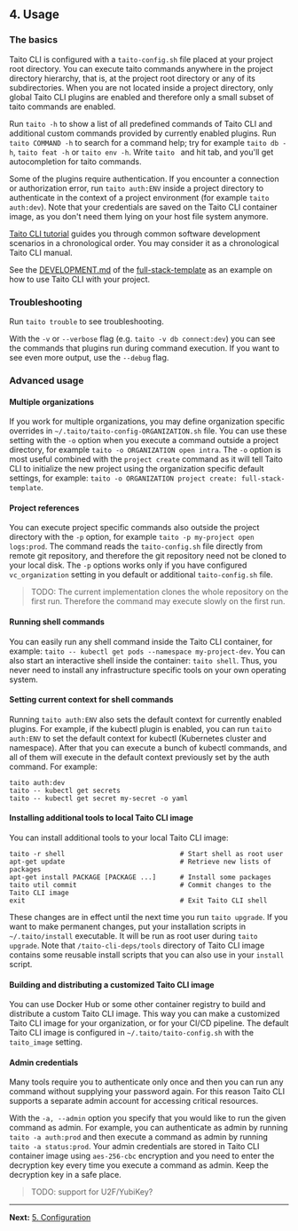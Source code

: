## 4. Usage

### The basics

Taito CLI is configured with a `taito-config.sh` file placed at your project root directory. You can execute taito commands anywhere in the project directory hierarchy, that is, at the project root directory or any of its subdirectories. When you are not located inside a project directory, only global Taito CLI plugins are enabled and therefore only a small subset of taito commands are enabled.

Run `taito -h` to show a list of all predefined commands of Taito CLI and additional custom commands provided by currently enabled plugins. Run `taito COMMAND -h` to search for a command help; try for example `taito db -h`, `taito feat -h` or `taito env -h`. Write `taito ` and hit tab, and you'll get autocompletion for taito commands.

Some of the plugins require authentication. If you encounter a connection or authorization error, run `taito auth:ENV` inside a project directory to authenticate in the context of a project environment (for example `taito auth:dev`). Note that your credentials are saved on the Taito CLI container image, as you don't need them lying on your host file system anymore.

[Taito CLI tutorial](https://taitounited.github.io/taito-cli/tutorial/) guides you through common software development scenarios in a chronological order. You may consider it as a chronological Taito CLI manual.

See the [DEVELOPMENT.md](https://github.com/TaitoUnited/full-stack-template/blob/master/scripts/taito/DEVELOPMENT.md) of the [full-stack-template](https://github.com/TaitoUnited/full-stack-template) as an example on how to use Taito CLI with your project.

### Troubleshooting

Run `taito trouble` to see troubleshooting.

With the `-v` or `--verbose` flag (e.g. `taito -v db connect:dev`) you can see the commands that plugins run during command execution. If you want to see even more output, use the `--debug` flag.

### Advanced usage

#### Multiple organizations

If you work for multiple organizations, you may define organization specific overrides in `~/.taito/taito-config-ORGANIZATION.sh` file. You can use these setting with the `-o` option when you execute a command outside a project directory, for example `taito -o ORGANIZATION open intra`. The `-o` option is most useful combined with the `project create` command as it will tell Taito CLI to initialize the new project using the organization specific default settings, for example: `taito -o ORGANIZATION project create: full-stack-template`.

#### Project references

You can execute project specific commands also outside the project directory with the `-p` option, for example `taito -p my-project open logs:prod`. The command reads the `taito-config.sh` file directly from remote git repository, and therefore the git repository need not be cloned to your local disk. The `-p` options works only if you have configured `vc_organization` setting in you default or additional `taito-config.sh` file.

> TODO: The current implementation clones the whole repository on the first run. Therefore the command may execute slowly on the first run.

#### Running shell commands

You can easily run any shell command inside the Taito CLI container, for example: `taito -- kubectl get pods --namespace my-project-dev`. You can also start an interactive shell inside the container: `taito shell`. Thus, you never need to install any infrastructure specific tools on your own operating system.

#### Setting current context for shell commands

Running `taito auth:ENV` also sets the default context for currently enabled plugins. For example, if the kubectl plugin is enabled, you can run `taito auth:ENV` to set the default context for kubectl (Kubernetes cluster and namespace). After that you can execute a bunch of kubectl commands, and all of them will execute in the default context previously set by the auth command. For example:

```shell
taito auth:dev
taito -- kubectl get secrets
taito -- kubectl get secret my-secret -o yaml
```

#### Installing additional tools to local Taito CLI image

You can install additional tools to your local Taito CLI image:

```shell
taito -r shell                             # Start shell as root user
apt-get update                             # Retrieve new lists of packages
apt-get install PACKAGE [PACKAGE ...]      # Install some packages
taito util commit                          # Commit changes to the Taito CLI image
exit                                       # Exit Taito CLI shell
```

These changes are in effect until the next time you run `taito upgrade`. If you want to make permanent changes, put your installation scripts in `~/.taito/install` executable. It will be run as root user during `taito upgrade`. Note that `/taito-cli-deps/tools` directory of Taito CLI image contains some reusable install scripts that you can also use in your `install` script.

#### Building and distributing a customized Taito CLI image

You can use Docker Hub or some other container registry to build and distribute a custom Taito CLI image. This way you can make a customized Taito CLI image for your organization, or for your CI/CD pipeline. The default Taito CLI image is configured in `~/.taito/taito-config.sh` with the `taito_image` setting.

#### Admin credentials

Many tools require you to authenticate only once and then you can run any command without supplying your password again. For this reason Taito CLI supports a separate admin account for accessing critical resources.

With the `-a, --admin` option you specify that you would like to run the given command as admin. For example, you can authenticate as admin by running `taito -a auth:prod` and then execute a command as admin by running `taito -a status:prod`. Your admin credentials are stored in Taito CLI container image using `aes-256-cbc` encryption and you need to enter the decryption key every time you execute a command as admin. Keep the decryption key in a safe place.

> TODO: support for U2F/YubiKey?

---

**Next:** [5. Configuration](05-configuration.md)
